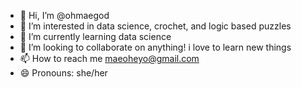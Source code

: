 - 👋 Hi, I’m @ohmaegod
- 👀 I’m interested in data science, crochet, and logic based puzzles
- 🌱 I’m currently learning data science
- 💞️ I’m looking to collaborate on anything! i love to learn new things
- 📫 How to reach me maeoheyo@gmail.com
- 😄 Pronouns: she/her
